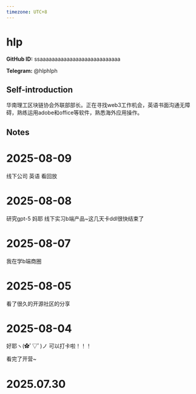 ```yaml
---
timezone: UTC+8
---
```


# hlp

**GitHub ID:** ssaaaaaaaaaaaaaaaaaaaaaaaaaaa

**Telegram:** @hlphlph

## Self-introduction

华南理工区块链协会外联部部长。正在寻找web3工作机会，英语书面沟通无障碍，熟练运用adobe和office等软件，熟悉海外应用操作。

## Notes

<!-- Content_START -->
# 2025-08-09

线下公司 英语 看回放

# 2025-08-08

研究gpt-5 
妈耶 线下实习b端产品~这几天卡ddl很快结束了

# 2025-08-07

我在学b端商圈

# 2025-08-05

看了很久的开源社区的分享

# 2025-08-04

好耶ヽ(✿ﾟ▽ﾟ)ノ 可以打卡啦！！！

看完了开营~


# 2025.07.30


<!-- Content_END -->
